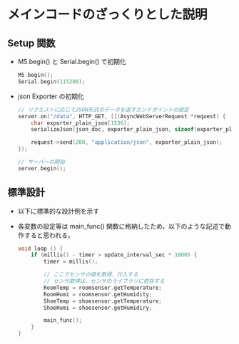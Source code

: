 # メインコードのざっくりとした説明

## Setup 関数

- M5.begin() と Serial.begin() で初期化

    ``` cpp
    M5.begin();
    Serial.begin(115200);
    ```

- json Exporter の初期化

    ``` cpp
    // リクエストに応じてJSON形式のデータを返すエンドポイントの設定
    server.on("/data", HTTP_GET, [](AsyncWebServerRequest *request) {
        char exporter_plain_json[1536];
        serializeJson(json_doc, exporter_plain_json, sizeof(exporter_plain_json));

        request->send(200, "application/json", exporter_plain_json);
    });

    // サーバーの開始
    server.begin();
    ```

## 標準設計

- 以下に標準的な設計例を示す
- 各変数の設定等は main_func() 関数に格納したため，以下のような記述で動作すると思われる。

    ``` cpp
    void loop () {
        if (millis() - timer > update_interval_sec * 1000) {
            timer = millis();

            // ここでセンサの値を取得，代入する
            // センサ取得は，センサのライブラリに依存する
            RoomTemp = roomsensor.getTemperature;
            RoomHumi = roomsensor.getHumidity;
            ShoeTemp = shoesensor.getTemperature;
            ShoeHumi = shoesensor.getHumidiry;

            main_func();
        }
    }
    ```
